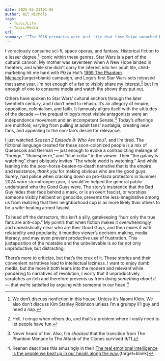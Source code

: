 ```yaml
---
date: 2025-05-21T01:05
author: Wil Nichols
tags:
  - Topic/Life
  - Topic/Media
url: 
summary: "“The 2016 primaries were just like that time Snipe smooched Dumbledore in the ninth book” and that genre of commentary."
---
```


I voraciously consume sci-fi, space operas, and fantasy. Historical fiction to a lesser degree.[^1] Iconic within these genres, Star Wars is a part of the cultural cannon. My mother was seventeen when A New Hope landed in theaters, and while she didn’t carry the interest into her adult life, child-marketing hit me hard with Pizza Hut’s [1999 The Phantom Menace](https://swnz.co.nz/2016/07/30/pizza-hut-phantom-menace-promotions-1999/){target=blank} campaign, and Lego’s first Star Wars sets released that same year. I’m not enough of a fan to visibly share my interest,[^2] but I’m enough of one to consume media and watch the shows they put out.

Others have spoken to Star Wars’ cultural anchors through the later twentieth century, and I don’t need to rehash. It’s an allegory of empire, opposition, colonialism, and faith. It famously aligns itself with the attitudes of the decade — the prequel trilogy’s most visible antagonists were an independence movement and an incompetent Senate.[^3] Today’s offerings are multifold, varying from pulling at adult fans’ nostalgia, creating new fans, and appealing to the non-fan’s desire for relevance.

I just watched _Season 2 Episode 8: Who Are You?_, and I’m tired. The fictional language created for these soon-colonized people is a mix of Quebecois and German — just enough to evoke a contradicting melange of “foreign,” “Robespierre,” and “blue collar” in the viewer. Their “the galaxy is watching” chant obliquely invites “The whole world is watching.” And while leaning into the poor-horse-beaten-to-death narrative that is the empire and resistance, _thank you_ for making obvious who are the good guys. Surely, had police when cracking down on pro-Gaza protestors in Summer 2024 worn stormtrooper gear, it would’ve helped the general public understand who the Good Guys were. The story’s insistence that the Bad Guy hides their face behind a mask, or is an overt fascist, or worships someone visibly hellbent on genocide, prevents the less-imaginative among us from realizing that their neighborhood cop is as more likely than others to be a wife-beating armed fascist.

To head off the detractors, this isn’t a silly, gatekeeping “hurr only the true fans are anti-cop.” My point’s that when fiction makes it overwhelmingly and unrealistically clear who are their Good Guys, and then mixes it with relatability and popularity, it muddies viewer’s decision-making, media literacy, and may even prevent productive use of frustration. This juxtaposition of the relatable and the unbelievable is so far not only unproductive, but distracting.

There’s more to criticize, but that’s the crux of it. These stories and their convenient narratives lead to intellectual laziness. I want to enjoy dumb media, but the more it both leans into the modern and relevant while pandering to narratives of revolution, I worry that it unproductively scratches an itch and therefore prevents us from _doing something about it_ — that we’re satisfied by arguing with someone in our head.[^4]

[^1]: We don’t discuss nonfiction in this house. Unless it’s Naomi Klein. We also don’t discuss Kim Stanley Robinson unless I’m a grumpy li’l guy and need a nap.
[^2]: Hell, I cringe when others do, and that’s a problem where I _really_ need to let people have fun.
[^3]: Never heard of her. Also, I’m _shocked_ that the transition from The Phantom Menace to The Attack of the Clones survived 9/11.
[^4]: Keenan describes this amusingly in their [The real emotional intelligence is the people we beat up in our heads along the way.](https://gkeenan.co/avgb/the-real-emotional-intelligence-is-the-people-we-beat-up-in-our-heads-along-the-way/){target=blank}